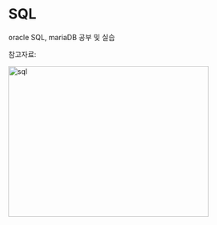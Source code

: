 # SQL
oracle SQL, mariaDB 공부 및 실습

참고자료:

<a href="http://www.yes24.com/Product/Goods/101345246" target="_blank"> <img src="https://user-images.githubusercontent.com/40632396/185752751-7eb15827-d87e-4958-8613-9f96a635226e.jpg" alt="sql" width="400" height="300"/> </a> 
